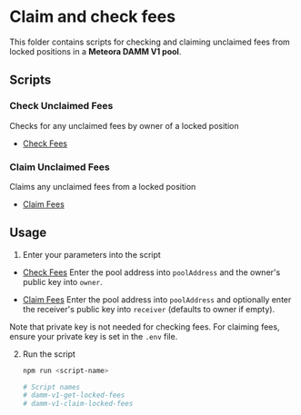 # Claim and check fees

This folder contains scripts for checking and claiming unclaimed fees from locked positions in a **Meteora DAMM V1 pool**.

## Scripts

### Check Unclaimed Fees

Checks for any unclaimed fees by owner of a locked position
- [Check Fees](./src/get-locked-fees.ts)

### Claim Unclaimed Fees

Claims any unclaimed fees from a locked position
- [Claim Fees](./src/claim-locked-fees.ts)

## Usage

1. Enter your parameters into the script

- [Check Fees](./src/get-locked-fees.ts)
Enter the pool address into `poolAddress` and the owner's public key into `owner`.

- [Claim Fees](./src/claim-locked-fees.ts)
Enter the pool address into `poolAddress` and optionally enter the receiver's public key into `receiver` (defaults to owner if empty).

Note that private key is not needed for checking fees. For claiming fees, ensure your private key is set in the `.env` file.

2. Run the script
	```bash
	npm run <script-name>
	
	# Script names
	# damm-v1-get-locked-fees
	# damm-v1-claim-locked-fees
	```